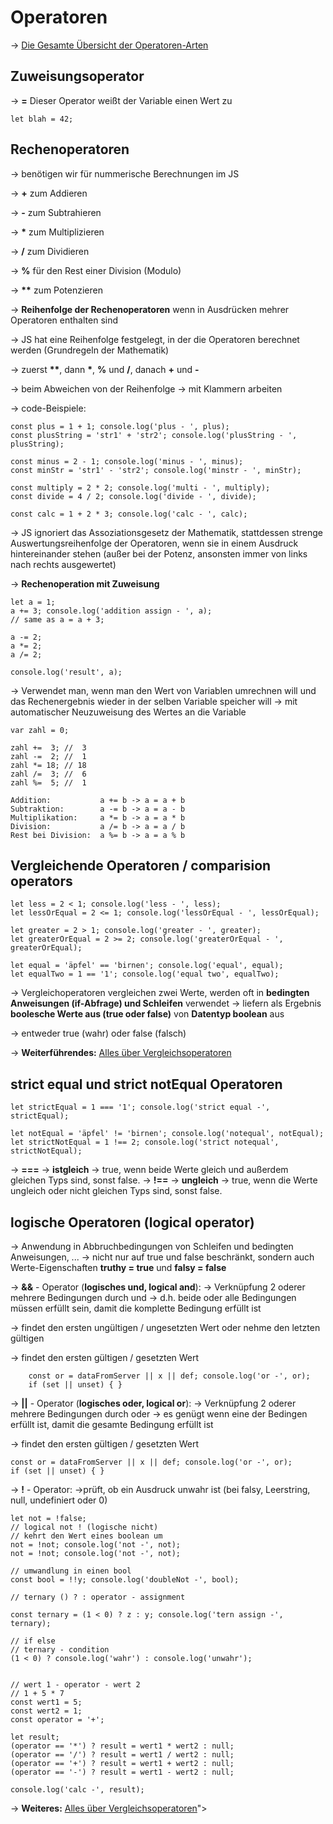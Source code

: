 # Operatoren

-> <a href="https://wiki.selfhtml.org/wiki/JavaScript/Operatoren">Die Gesamte Übersicht der Operatoren-Arten</a>

## Zuweisungsoperator

-> **=** Dieser Operator weißt der Variable einen Wert zu

    let blah = 42;

## Rechenoperatoren

-> benötigen wir für nummerische Berechnungen im JS

-> **+** zum Addieren

-> **-** zum Subtrahieren 

-> __*__ zum Multiplizieren

-> **/** zum Dividieren

-> **%** für den Rest einer Division (Modulo) 

-> __**__ zum Potenzieren

-> **Reihenfolge der Rechenoperatoren** wenn in Ausdrücken mehrer Operatoren enthalten sind 

-> JS hat eine Reihenfolge festgelegt, in der die Operatoren berechnet werden (Grundregeln der Mathematik)

-> zuerst __**__, 
dann __*__, **%** und **/**,
danach **+** und **-** 

-> beim Abweichen von der Reihenfolge -> mit Klammern arbeiten

-> code-Beispiele:

    const plus = 1 + 1; console.log('plus - ', plus);
    const plusString = 'str1' + 'str2'; console.log('plusString - ', plusString);

    const minus = 2 - 1; console.log('minus - ', minus);
    const minStr = 'str1' - 'str2'; console.log('minstr - ', minStr);

    const multiply = 2 * 2; console.log('multi - ', multiply);
    const divide = 4 / 2; console.log('divide - ', divide);

    const calc = 1 + 2 * 3; console.log('calc - ', calc);

-> JS ignoriert das Assoziationsgesetz der Mathematik, stattdessen strenge Auswertungsreihenfolge der Operatoren, wenn sie in einem Ausdruck hintereinander stehen (außer bei der Potenz, ansonsten immer von links nach rechts ausgewertet)

-> **Rechenoperation mit Zuweisung**

    let a = 1;
    a += 3; console.log('addition assign - ', a);
    // same as a = a + 3;

    a -= 2;
    a *= 2;
    a /= 2;

    console.log('result', a);

-> Verwendet man, wenn man den Wert von Variablen umrechnen will und das Rechenergebnis wieder in der selben Variable speicher will -> mit automatischer Neuzuweisung des Wertes an die Variable

    var zahl = 0;

    zahl +=  3; //  3
    zahl -=  2; //  1
    zahl *= 18; // 18
    zahl /=  3; //  6 
    zahl %=  5; //  1

    Addition:           a += b -> a = a + b
    Subtraktion:        a -= b -> a = a - b
    Multiplikation:     a *= b -> a = a * b
    Division:           a /= b -> a = a / b
    Rest bei Division:  a %= b -> a = a % b


## Vergleichende Operatoren / comparision operators

    let less = 2 < 1; console.log('less - ', less);
    let lessOrEqual = 2 <= 1; console.log('lessOrEqual - ', lessOrEqual);

    let greater = 2 > 1; console.log('greater - ', greater);
    let greaterOrEqual = 2 >= 2; console.log('greaterOrEqual - ', greaterOrEqual);

    let equal = 'äpfel' == 'birnen'; console.log('equal', equal);
    let equalTwo = 1 == '1'; console.log('equal two', equalTwo);

-> Vergleichoperatoren vergleichen zwei Werte, werden oft in **bedingten Anweisungen (if-Abfrage) und Schleifen** verwendet -> liefern als Ergebnis **boolesche Werte aus (true oder false)** von **Datentyp boolean** aus

-> entweder true (wahr) oder false (falsch)

-> **Weiterführendes:** <a href="https://wiki.selfhtml.org/wiki/JavaScript/Operatoren/Vergleichsoperatoren">Alles über Vergleichsoperatoren</a>

## strict equal und strict notEqual Operatoren

    let strictEqual = 1 === '1'; console.log('strict equal -', strictEqual);

    let notEqual = 'äpfel' != 'birnen'; console.log('notequal', notEqual);
    let strictNotEqual = 1 !== 2; console.log('strict notequal', strictNotEqual);

-> **===** ->	**istgleich** -> true, wenn beide Werte gleich und außerdem gleichen Typs sind, sonst false.
-> **!==** -> **ungleich** -> true, wenn die Werte 
ungleich oder nicht gleichen Typs sind, sonst false.

## logische Operatoren (logical operator)

-> Anwendung in Abbruchbedingungen von Schleifen und bedingten Anweisungen, ...
-> nicht nur auf true und false beschränkt, sondern auch Werte-Eigenschaften **truthy = true** und **falsy = false**

-> **&&** - Operator (**logisches und, logical and**): -> Verknüpfung 2 oderer mehrere Bedingungen durch und -> d.h. beide oder alle Bedingungen müssen erfüllt sein, damit die komplette Bedingung erfüllt ist

-> findet den ersten ungültigen / ungesetzten Wert oder nehme den letzten gültigen

-> findet den ersten gültigen / gesetzten Wert

        const or = dataFromServer || x || def; console.log('or -', or);
        if (set || unset) { }


-> **||** - Operator (**logisches oder, logical or**): -> Verknüpfung 2 oderer mehrere Bedingungen durch oder -> es genügt wenn eine der Bedingen erfüllt ist, damit die gesamte Bedingung erfüllt ist

-> findet den ersten gültigen / gesetzten Wert

    const or = dataFromServer || x || def; console.log('or -', or);
    if (set || unset) { }


-> **!** - Operator: ->prüft, ob ein Ausdruck unwahr ist (bei falsy, Leerstring, null, undefiniert oder 0)

    let not = !false;
    // logical not ! (logische nicht)
    // kehrt den Wert eines boolean um
    not = !not; console.log('not -', not);
    not = !not; console.log('not -', not);

    // umwandlung in einen bool 
    const bool = !!y; console.log('doubleNot -', bool);

    // ternary () ? : operator - assignment

    const ternary = (1 < 0) ? z : y; console.log('tern assign -', ternary);

    // if else
    // ternary - condition
    (1 < 0) ? console.log('wahr') : console.log('unwahr');


    // wert 1 - operator - wert 2
    // 1 + 5 * 7
    const wert1 = 5;
    const wert2 = 1;
    const operator = '+';

    let result;
    (operator == '*') ? result = wert1 * wert2 : null;
    (operator == '/') ? result = wert1 / wert2 : null;
    (operator == '+') ? result = wert1 + wert2 : null;
    (operator == '-') ? result = wert1 - wert2 : null;

    console.log('calc -', result);

-> **Weiteres:** <a href="https://wiki.selfhtml.org/wiki/JavaScript/Operatoren/Logische_Operatoren">Alles über Vergleichsoperatoren</a>">